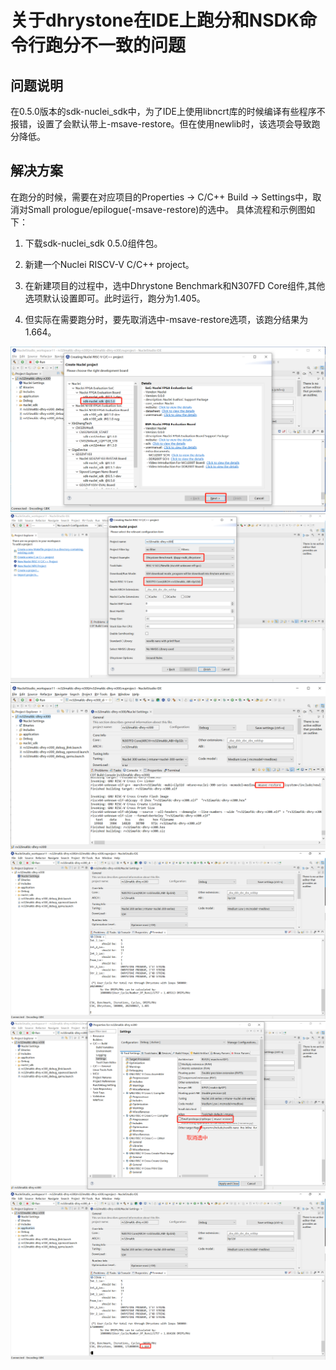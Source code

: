 # 关于dhrystone在IDE上跑分和NSDK命令行跑分不一致的问题

## 问题说明

在0.5.0版本的sdk-nuclei_sdk中，为了IDE上使用libncrt库的时候编译有些程序不报错，设置了会默认带上-msave-restore。但在使用newlib时，该选项会导致跑分降低。



## 解决方案

在跑分的时候，需要在对应项目的Properties -> C/C++ Build -> Settings中，取消对Small prologue/epilogue(-msave-restore)的选中。
具体流程和示例图如下：

1. 下载sdk-nuclei_sdk 0.5.0组件包。

2. 新建一个Nuclei RISCV-V C/C++ project。

3. 在新建项目的过程中，选中Dhrystone Benchmark和N307FD Core组件,其他选项默认设置即可。此时运行，跑分为1.405。

4. 但实际在需要跑分时，要先取消选中-msave-restore选项，该跑分结果为1.664。

![](asserts/images/12-1.png)
![](asserts/images/12-2.png)
![](asserts/images/12-3.png)
![](asserts/images/12-4.png)
![](asserts/images/12-5.png)
![](asserts/images/12-6.png)
